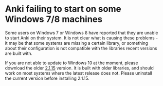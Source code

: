 # Anki failing to start on some Windows 7/8 machines

Some users on Windows 7 or Windows 8 have reported that they are unable to start Anki on their system. It is not clear what is causing these problems - it may be that some systems are missing a certain library, or something about their configuration is not compatible with the libraries recent versions are built with.

If you are not able to update to Windows 10 at the moment, please download the older [2.1.15](https://github.com/ankitects/anki/releases/download/2.1.15/anki-2.1.15-windows-alternate.exe) version. It is built with older libraries, and should work on most systems where the latest release does not. Please uninstall the current version before installing 2.1.15.